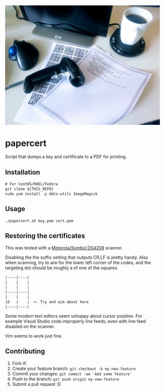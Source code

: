 ![cert-n-coffee](.eyecandy/cert-n-coffee.jpg)

# papercert

Script that dumps a key and certificate to a PDF for printing.

## Installation

```shell
# For CentOS/RHEL/Fedora
git clone ${THIS_REPO}
sudo yum install -y dmtx-utils ImageMagick
```

## Usage

```shell
./papercert.sh key.pem cert.pem
```

## Restoring the certificates

This was tested with a [Motorola/Symbol
DS4208](https://www.zebra.com/gb/en/products/scanners/general-purpose-scanners/handheld/ds4208.html)
scanner.

Disabling the the suffix setting that outputs CR,LF is pretty handy. Also when
scanning, try to aim for the lower left corner of the codes, and the targeting
dot should be roughly a of one of the squares.

```plaintext
|----|----|
|    |    |
|    |    |
|----|----|
|    |    |
|O   |    |  <- Try and aim about here
|----|----|
```

Some modern text editors seem unhappy about cursor position. For example Visual
Studio code improperly line feeds, even with line feed disabled on the scanner.

Vim seems to work just fine.

## Contributing

1. Fork it!
2. Create your feature branch: `git checkout -b my-new-feature`
3. Commit your changes: `git commit -am 'Add some feature'`
4. Push to the branch: `git push origin my-new-feature`
5. Submit a pull request :D
